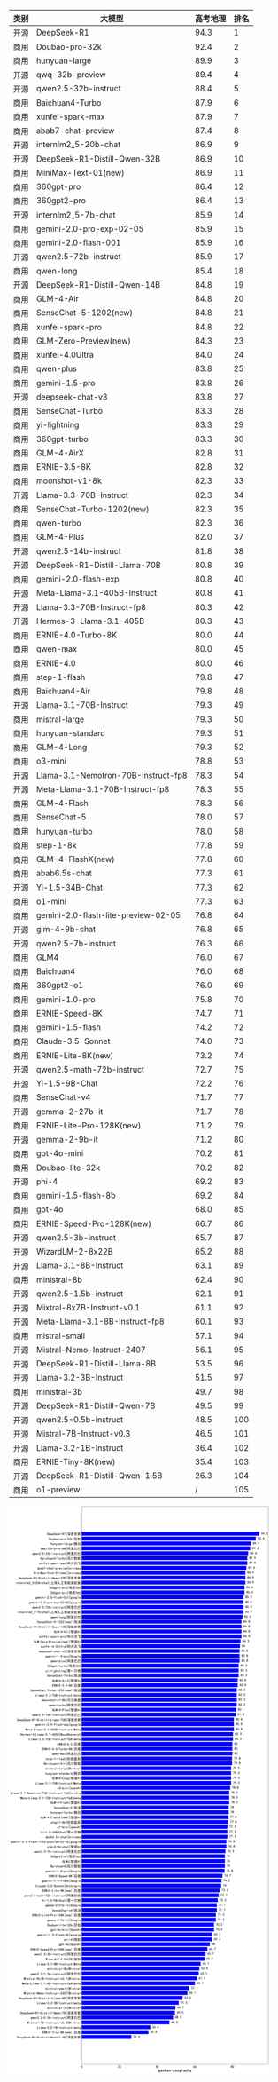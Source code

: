 
| 类别 | 大模型                         | 高考地理 | 排名 |
|-----|------------------------------|---------|----|
|开源|DeepSeek-R1|94.3|1|
|商用|Doubao-pro-32k|92.4|2|
|商用|hunyuan-large|89.9|3|
|开源|qwq-32b-preview|89.4|4|
|开源|qwen2.5-32b-instruct|88.4|5|
|商用|Baichuan4-Turbo|87.9|6|
|商用|xunfei-spark-max|87.9|7|
|商用|abab7-chat-preview|87.4|8|
|开源|internlm2_5-20b-chat|86.9|9|
|开源|DeepSeek-R1-Distill-Qwen-32B|86.9|10|
|商用|MiniMax-Text-01(new)|86.9|11|
|商用|360gpt-pro|86.4|12|
|商用|360gpt2-pro|86.4|13|
|开源|internlm2_5-7b-chat|85.9|14|
|商用|gemini-2.0-pro-exp-02-05|85.9|15|
|商用|gemini-2.0-flash-001|85.9|16|
|开源|qwen2.5-72b-instruct|85.9|17|
|商用|qwen-long|85.4|18|
|开源|DeepSeek-R1-Distill-Qwen-14B|84.8|19|
|商用|GLM-4-Air|84.8|20|
|商用|SenseChat-5-1202(new)|84.8|21|
|商用|xunfei-spark-pro|84.8|22|
|商用|GLM-Zero-Preview(new)|84.3|23|
|商用|xunfei-4.0Ultra|84.0|24|
|商用|qwen-plus|83.8|25|
|商用|gemini-1.5-pro|83.8|26|
|开源|deepseek-chat-v3|83.8|27|
|商用|SenseChat-Turbo|83.3|28|
|商用|yi-lightning|83.3|29|
|商用|360gpt-turbo|83.3|30|
|商用|GLM-4-AirX|82.8|31|
|商用|ERNIE-3.5-8K|82.8|32|
|商用|moonshot-v1-8k|82.3|33|
|开源|Llama-3.3-70B-Instruct|82.3|34|
|商用|SenseChat-Turbo-1202(new)|82.3|35|
|商用|qwen-turbo|82.3|36|
|商用|GLM-4-Plus|82.0|37|
|开源|qwen2.5-14b-instruct|81.8|38|
|开源|DeepSeek-R1-Distill-Llama-70B|80.8|39|
|商用|gemini-2.0-flash-exp|80.8|40|
|开源|Meta-Llama-3.1-405B-Instruct|80.8|41|
|开源|Llama-3.3-70B-Instruct-fp8|80.3|42|
|开源|Hermes-3-Llama-3.1-405B|80.3|43|
|商用|ERNIE-4.0-Turbo-8K|80.0|44|
|商用|qwen-max|80.0|45|
|商用|ERNIE-4.0|80.0|46|
|商用|step-1-flash|79.8|47|
|商用|Baichuan4-Air|79.8|48|
|开源|Llama-3.1-70B-Instruct|79.3|49|
|商用|mistral-large|79.3|50|
|商用|hunyuan-standard|79.3|51|
|商用|GLM-4-Long|79.3|52|
|商用|o3-mini|78.8|53|
|开源|Llama-3.1-Nemotron-70B-Instruct-fp8|78.3|54|
|开源|Meta-Llama-3.1-70B-Instruct-fp8|78.3|55|
|商用|GLM-4-Flash|78.3|56|
|商用|SenseChat-5|78.0|57|
|商用|hunyuan-turbo|78.0|58|
|商用|step-1-8k|77.8|59|
|商用|GLM-4-FlashX(new)|77.8|60|
|商用|abab6.5s-chat|77.3|61|
|开源|Yi-1.5-34B-Chat|77.3|62|
|商用|o1-mini|77.3|63|
|商用|gemini-2.0-flash-lite-preview-02-05|76.8|64|
|开源|glm-4-9b-chat|76.8|65|
|开源|qwen2.5-7b-instruct|76.3|66|
|商用|GLM4|76.0|67|
|商用|Baichuan4|76.0|68|
|商用|360gpt2-o1|76.0|69|
|商用|gemini-1.0-pro|75.8|70|
|商用|ERNIE-Speed-8K|74.7|71|
|商用|gemini-1.5-flash|74.2|72|
|商用|Claude-3.5-Sonnet|74.0|73|
|商用|ERNIE-Lite-8K(new)|73.2|74|
|开源|qwen2.5-math-72b-instruct|72.7|75|
|开源|Yi-1.5-9B-Chat|72.2|76|
|商用|SenseChat-v4|71.7|77|
|开源|gemma-2-27b-it|71.7|78|
|商用|ERNIE-Lite-Pro-128K(new)|71.2|79|
|开源|gemma-2-9b-it|71.2|80|
|商用|gpt-4o-mini|70.2|81|
|商用|Doubao-lite-32k|70.2|82|
|开源|phi-4|69.2|83|
|商用|gemini-1.5-flash-8b|69.2|84|
|商用|gpt-4o|68.0|85|
|商用|ERNIE-Speed-Pro-128K(new)|66.7|86|
|开源|qwen2.5-3b-instruct|65.7|87|
|开源|WizardLM-2-8x22B|65.2|88|
|开源|Llama-3.1-8B-Instruct|63.1|89|
|商用|ministral-8b|62.4|90|
|开源|qwen2.5-1.5b-instruct|62.1|91|
|开源|Mixtral-8x7B-Instruct-v0.1|61.1|92|
|开源|Meta-Llama-3.1-8B-Instruct-fp8|60.1|93|
|商用|mistral-small|57.1|94|
|开源|Mistral-Nemo-Instruct-2407|56.1|95|
|开源|DeepSeek-R1-Distill-Llama-8B|53.5|96|
|开源|Llama-3.2-3B-Instruct|51.5|97|
|商用|ministral-3b|49.7|98|
|开源|DeepSeek-R1-Distill-Qwen-7B|49.5|99|
|开源|qwen2.5-0.5b-instruct|48.5|100|
|开源|Mistral-7B-Instruct-v0.3|46.5|101|
|开源|Llama-3.2-1B-Instruct|36.4|102|
|商用|ERNIE-Tiny-8K(new)|35.4|103|
|开源|DeepSeek-R1-Distill-Qwen-1.5B|26.3|104|
|商用|o1-preview|/|105|


![lin](../pic/gaokao-geography.png)
